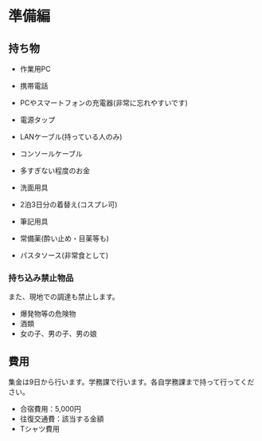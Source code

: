 # 準備編


## 持ち物

- 作業用PC
- 携帯電話
- PCやスマートフォンの充電器(非常に忘れやすいです)
- 電源タップ
- LANケーブル(持っている人のみ)
- コンソールケーブル

- 多すぎない程度のお金
- 洗面用具
- 2泊3日分の着替え(コスプレ可)
- 筆記用具
- 常備薬(酔い止め・目薬等も)
- パスタソース(非常食として)


### 持ち込み禁止物品

また、現地での調達も禁止します。

- 爆発物等の危険物
- 酒類
- 女の子、男の子、男の娘


## 費用

集金は9日から行います。学務課で行います。各自学務課まで持って行ってください。

- 合宿費用：5,000円
- 往復交通費：該当する金額
- Tシャツ費用
